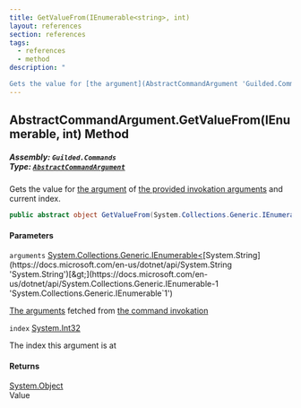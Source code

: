 ```yaml
---
title: GetValueFrom(IEnumerable<string>, int)
layout: references
section: references
tags:
  - references
  - method
description: "

Gets the value for [the argument](AbstractCommandArgument 'Guilded.Commands.AbstractCommandArgument') of [the provided invokation arguments](CommandEvent.Arguments 'Guilded.Commands.CommandEvent.Arguments') and current index."
---
```


## AbstractCommandArgument.GetValueFrom(IEnumerable<string>, int) Method
##### **Assembly:** `Guilded.Commands`<br/>**Type:** [`AbstractCommandArgument`](AbstractCommandArgument 'Guilded.Commands.AbstractCommandArgument')

Gets the value for [the argument](AbstractCommandArgument 'Guilded.Commands.AbstractCommandArgument') of [the provided invokation arguments](CommandEvent.Arguments 'Guilded.Commands.CommandEvent.Arguments') and current index.

```csharp
public abstract object GetValueFrom(System.Collections.Generic.IEnumerable<string> arguments, int index);
```
#### Parameters

<a name='Guilded.Commands.AbstractCommandArgument.GetValueFrom(System.Collections.Generic.IEnumerable_string_,int).arguments'></a>

`arguments` [System.Collections.Generic.IEnumerable&lt;](https://docs.microsoft.com/en-us/dotnet/api/System.Collections.Generic.IEnumerable-1 'System.Collections.Generic.IEnumerable`1')[System.String](https://docs.microsoft.com/en-us/dotnet/api/System.String 'System.String')[&gt;](https://docs.microsoft.com/en-us/dotnet/api/System.Collections.Generic.IEnumerable-1 'System.Collections.Generic.IEnumerable`1')

[The arguments](CommandEvent.Arguments 'Guilded.Commands.CommandEvent.Arguments') fetched from [the command invokation](CommandEvent 'Guilded.Commands.CommandEvent')

<a name='Guilded.Commands.AbstractCommandArgument.GetValueFrom(System.Collections.Generic.IEnumerable_string_,int).index'></a>

`index` [System.Int32](https://docs.microsoft.com/en-us/dotnet/api/System.Int32 'System.Int32')

The index this argument is at

#### Returns
[System.Object](https://docs.microsoft.com/en-us/dotnet/api/System.Object 'System.Object')  
Value